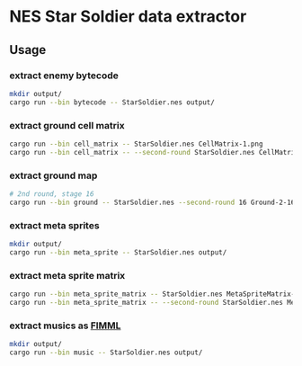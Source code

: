 # NES Star Soldier data extractor

## Usage

### extract enemy bytecode

```sh
mkdir output/
cargo run --bin bytecode -- StarSoldier.nes output/
```

### extract ground cell matrix

```sh
cargo run --bin cell_matrix -- StarSoldier.nes CellMatrix-1.png
cargo run --bin cell_matrix -- --second-round StarSoldier.nes CellMatrix-2.png
```

### extract ground map

```sh
# 2nd round, stage 16
cargo run --bin ground -- StarSoldier.nes --second-round 16 Ground-2-16.png
```

### extract meta sprites

```sh
mkdir output/
cargo run --bin meta_sprite -- StarSoldier.nes output/
```

### extract meta sprite matrix

```sh
cargo run --bin meta_sprite_matrix -- StarSoldier.nes MetaSpriteMatrix-1.png
cargo run --bin meta_sprite_matrix -- --second-round StarSoldier.nes MetaSpriteMatrix-2.png
```

### extract musics as [FlMML](https://github.com/argentum384/flmml-on-html5)

```sh
mkdir output/
cargo run --bin music -- StarSoldier.nes output/
```
